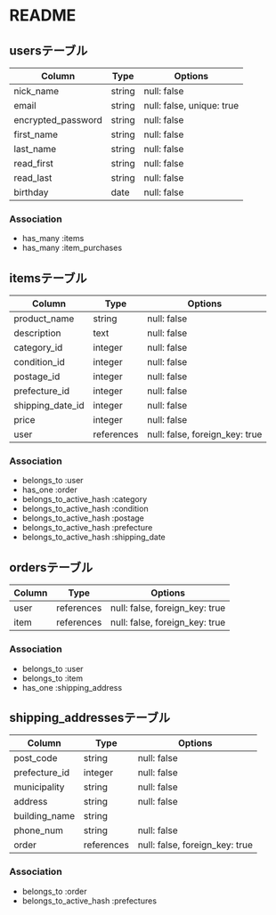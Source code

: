# README

## usersテーブル

|       Column       |  Type  |          Options          |
| ------------------ | ------ | ------------------------- |
| nick_name          | string | null: false               |
| email              | string | null: false, unique: true |
| encrypted_password | string | null: false               |
| first_name         | string | null: false               |
| last_name          | string | null: false               |
| read_first         | string | null: false               |
| read_last          | string | null: false               |
| birthday           | date   | null: false               |

### Association
- has_many :items
- has_many :item_purchases


## itemsテーブル

|      Column      |    Type    |            Options             |
| ---------------- | ---------- | ------------------------------ |
| product_name     | string     | null: false                    |
| description      | text       | null: false                    |
| category_id      | integer    | null: false                    |
| condition_id     | integer    | null: false                    |
| postage_id       | integer    | null: false                    |
| prefecture_id    | integer    | null: false                    |
| shipping_date_id | integer    | null: false                    |
| price            | integer    | null: false                    |
| user             | references | null: false, foreign_key: true |

### Association
- belongs_to :user
- has_one :order
- belongs_to_active_hash :category
- belongs_to_active_hash :condition
- belongs_to_active_hash :postage
- belongs_to_active_hash :prefecture
- belongs_to_active_hash :shipping_date


## ordersテーブル

|       Column     |    Type    |            Options             |
| ---------------- | ---------- | ------------------------------ |
| user             | references | null: false, foreign_key: true |
| item             | references | null: false, foreign_key: true |

### Association
- belongs_to :user
- belongs_to :item
- has_one :shipping_address


## shipping_addressesテーブル

|     Column     |    Type    |             Options            |
| -------------- | ---------- | ------------------------------ |
| post_code      | string     | null: false                    |
| prefecture_id  | integer    | null: false                    |
| municipality   | string     | null: false                    |
| address        | string     | null: false                    |
| building_name  | string     |                                |
| phone_num      | string     | null: false                    |
| order          | references | null: false, foreign_key: true |

### Association
- belongs_to :order
- belongs_to_active_hash :prefectures